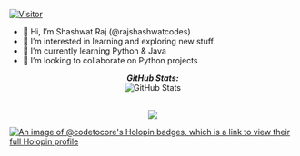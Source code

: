 [![Visitor](https://visitor-badge.laobi.icu/badge?page_id=rajshashwatcodes.rajshashwatcodes)](https://github.com/rajshashwatcodes) 

- 👋 Hi, I’m Shashwat Raj (@rajshashwatcodes)
- 👀 I’m interested in learning and exploring new stuff
- 🌱 I’m currently learning Python & Java
- 💞️ I’m looking to collaborate on Python projects

<p align="center">
<b><em>GitHub Stats:</em></b> <br/>
    <img src="https://github-readme-streak-stats.herokuapp.com/?user=rajshashwatcodes" alt="GitHub Stats" /> <br/><br/>
</p>

<!---
CodeToCore/CodeToCore is a ✨ special ✨ repository because its `README.md` (this file) appears on your GitHub profile.
You can click the Preview link to take a look at your changes.
--->
<div>
<p align="center" >
  <a href="https://github.com/anuraghazra/github-readme-stats"> 
    <img  src="https://github-readme-stats.vercel.app/api?username=rajshashwatcodes&&show_icons=true&theme=dark"/>
  </a>
</p>
</div>

[![An image of @codetocore's Holopin badges, which is a link to view their full Holopin profile](https://holopin.me/codetocore)](https://holopin.io/@codetocore)
